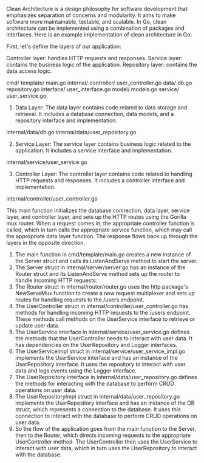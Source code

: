 Clean Architecture is a design philosophy for software development that emphasizes separation of concerns and modularity. It aims to make software more maintainable, testable, and scalable. In Go, clean architecture can be implemented using a combination of packages and interfaces. Here is an example implementation of clean architecture in Go:


First, let's define the layers of our application:

Controller layer: handles HTTP requests and responses.
Service layer: contains the business logic of the application.
Repository layer: contains the data access logic.


cmd/
  template/
    main.go
internal/
  controller/
    user_controller.go
  data/
    db.go
    repository.go
  interface/
    user_interface.go
  model/
    models.go
  service/
    user_service.go


1. Data Layer: The data layer contains code related to data storage and retrieval. It includes a database connection, data models, and a repository interface and implementation.

internal/data/db.go
internal/data/user_repository.go

2. Service Layer: The service layer contains business logic related to the application. It includes a service interface and implementation.

internal/service/user_service.go

3. Controller Layer: The controller layer contains code related to handling HTTP requests and responses. It includes a controller interface and implementation.

internal/controller/user_controller.go

This main function initializes the database connection, data layer, service layer, and controller layer, and sets up the HTTP routes using the Gorilla mux router. When a request comes in, the appropriate controller function is called, which in turn calls the appropriate service function, which may call the appropriate data layer function. The response flows back up through the layers in the opposite direction.


1. The main function in cmd/template/main.go creates a new instance of the Server struct and calls its ListenAndServe method to start the server.
2. The Server struct in internal/server/server.go has an instance of the Router struct and its ListenAndServe method sets up the router to handle incoming HTTP requests.
3. The Router struct in internal/router/router.go uses the http package's NewServeMux function to create a new request multiplexer and sets up routes for handling requests to the /users endpoint.
4. The UserController struct in internal/controller/user_controller.go has methods for handling incoming HTTP requests to the /users endpoint. These methods call methods on the UserService interface to retrieve or update user data.
5. The UserService interface in internal/service/user_service.go defines the methods that the UserController needs to interact with user data. It has dependencies on the UserRepository and Logger interfaces.
6. The UserServiceImpl struct in internal/service/user_service_impl.go implements the UserService interface and has an instance of the UserRepository interface. It uses the repository to interact with user data and logs events using the Logger interface.
7. The UserRepository interface in internal/data/user_repository.go defines the methods for interacting with the database to perform CRUD operations on user data.
8. The UserRepositoryImpl struct in internal/data/user_repository.go implements the UserRepository interface and has an instance of the DB struct, which represents a connection to the database. It uses this connection to interact with the database to perform CRUD operations on user data.
9. So the flow of the application goes from the main function to the Server, then to the Router, which directs incoming requests to the appropriate UserController method. The UserController then uses the UserService to interact with user data, which in turn uses the UserRepository to interact with the database.